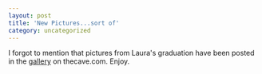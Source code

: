 ```yaml
---
layout: post
title: 'New Pictures...sort of'
category: uncategorized
---
```


I forgot to mention that pictures from Laura's graduation have been posted in the <a href="http://www.thecave.com/gallery.aspx">gallery</a> on thecave.com.  Enjoy.
